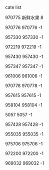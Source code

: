 cate list

970775 新鲜水果 8

970776 970776 -1

957330 957330 -1

972219 972219 -1

957430 957430 -1

957347 957347 -1

961006 961006 -1

970778 970778 -1

957615 957615 -1

958104 958104 -1

5057 5057 -1

957428 957428 -1

955035 955035 -1

975706 975706 -1

972200 972200 -1

969032 969032 -1


